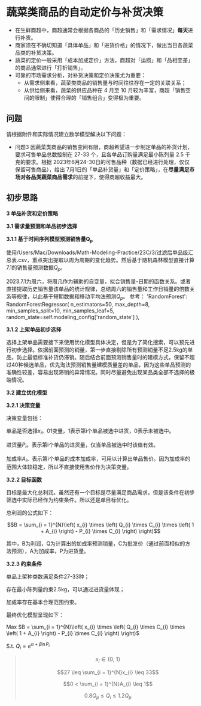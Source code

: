 # 蔬菜类商品的自动定价与补货决策

- 在生鲜商超中，商超通常会根据各商品的「历史销售」和「需求情况」**每天**进行补货。
- 商家须在不确切知道「具体单品」和「进货价格」的情况下，做出当日各蔬菜品类的补货决策。
- 蔬菜的定价一般采用「成本加成定价」方法，商超对「运损」和「品相变差」的商品通常进行「打折销售」。
- 可靠的市场需求分析，对补货决策和定价决策尤为重要：
  - 从需求侧来看，蔬菜类商品的销售量与时间往往存在一定的关联关系；
  - 从供给侧来看，蔬菜的供应品种在 4 月至 10 月较为丰富，商超「销售空间的限制」使得合理的「销售组合」变得极为重要。

## 问题

请根据附件和实际情况建立数学模型解决以下问题：

- 问题3 因蔬菜类商品的销售空间有限，商超希望进一步制定单品的补货计划，要求可售单品总数控制在 27-33 个，且各单品订购量满足最小陈列量 2.5 千克的要求。根据 2023年6月24-30日的可售品种（数据已经进行处理，仅仅保留可售商品），给出 7月1日的「单品补货量」和「定价策略」，在**尽量满足市场对各品类蔬菜商品需求**的前提下，使得商超收益最大。



## 初步思路
**3 单品补货和定价策略**

**3.1 需求量预测和单品初步选择**

**3.1.1 基于时间序列模型预测销售量**$\mathbf{Q}_{\mathbf{p}}$

使用/Users/Mac/Downloads/Math-Modeling-Practice/23C/3/过滤后单品级汇总表.csv，重点突出提取以周为周期的变化趋势。然后基于随机森林模型直接计算7.1的销售量预测数据$Q_{p}$。

2023.7.1为周六，将周几作为辅助的自变量，拟合销售量-日期的函数关系。或者直接提取历史销售量该单品的统计规律，总结周六的销售量和工作日销量的倍数关系等规律，以此基于短期数据和移动平均法预测$Q_{p}$。
参考：
'RandomForest': RandomForestRegressor(
                n_estimators=50, max_depth=8, min_samples_split=10, 
                min_samples_leaf=5, random_state=self.modeling_config['random_state']
            ),

**3.1.2 上架单品初步选择**

选择上架单品需要接下来使用优化模型具体决定，但是为了简化搜索，可以预先进行初步选择。依据前面预测的销量，第一步直接剔除所有预测销量不足2.5kg的单品，防止最低标准补货仍滞销。随后结合前面预测销售量时的建模方式，保留不超过40种候选单品，优先淘汰预测销售量建模质量差的单品，因为这些单品预测的准确性较差，容易出现滞销的异常情况。同时尽量避免出现某品类全部不选择的极端情况。

**3.2 建立优化模型**

**3.2.1 决策变量**

决策变量包括：

单品是否选择$x_{i}$。01变量，1表示第i个单品被选中进货，0表示未被选中。

进货量$P_{i}$。表示第i个单品的进货量，仅当单品被选中时该值有效。

加成率$A_{i}$。表示第i个单品的成本加成率，可用以计算出单品售价。因为加成率的范围大体较稳定，所以不直接使用售价作为决策变量。

**3.2.2 目标函数**

目标是最大化总利润。虽然还有一个目标是尽量满足商品需求，但是该条件在初步筛选中实际已经作为约束条件。所以还是单目标优化。

总利润的公式如下：

$$B = \sum_{i = 1}^{N}\left( x_{i} \times \left( Q_{i} \times C_{i} \times \left( 1 + A_{i} \right) - P_{i} \times C_{i} \right) \right)$$

其中，B为利润，Q为计算出的加成率预测销量，C为批发价（通过前面相似的方法预测），A为加成率，P为进货量。

**3.2.3 约束条件**

单品上架种类数满足条件27-33种；

存在最小陈列量约束2.5kg，可以通过进货量体现；

加成率存在基本合理范围约束。

最终优化模型呈现如下：

Max
$B = \sum_{i = 1}^{N}\left( x_{i} \times \left( Q_{i} \times C_{i} \times \left( 1 + A_{i} \right) - P_{i} \times C_{i} \right) \right)$

S.t. $Q_{i} = e^{\alpha + \beta\ln P_{i}}$

> $$x_{i} \in \left\{ 0,\ 1 \right\}$$
>
> $$27 \leq \sum_{i = 1}^{N}x_{i} \leq 33$$
>
> $$0 < \sum_{i = 1}^{N}A_{i} \leq 1$$
>
> $$0.8Q_{p} \leq Q_{i} \leq 1.2Q_{p}$$
